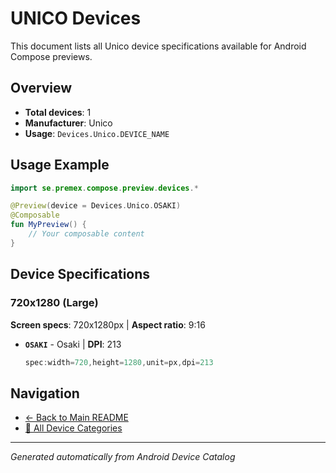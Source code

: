 # UNICO Devices

This document lists all Unico device specifications available for Android Compose previews.

## Overview

- **Total devices**: 1
- **Manufacturer**: Unico
- **Usage**: `Devices.Unico.DEVICE_NAME`

## Usage Example

```kotlin
import se.premex.compose.preview.devices.*

@Preview(device = Devices.Unico.OSAKI)
@Composable
fun MyPreview() {
    // Your composable content
}
```

## Device Specifications

### 720x1280 (Large)

**Screen specs**: 720x1280px | **Aspect ratio**: 9:16

- **`OSAKI`** - Osaki | **DPI**: 213
  ```kotlin
  spec:width=720,height=1280,unit=px,dpi=213
  ```

## Navigation

- [← Back to Main README](../../README.md)
- [📱 All Device Categories](../README.md)

---
*Generated automatically from Android Device Catalog*

